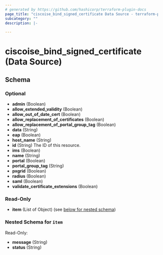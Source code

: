 ```yaml
---
# generated by https://github.com/hashicorp/terraform-plugin-docs
page_title: "ciscoise_bind_signed_certificate Data Source - terraform-provider-ciscoise"
subcategory: ""
description: |-
  
---
```


# ciscoise_bind_signed_certificate (Data Source)





<!-- schema generated by tfplugindocs -->
## Schema

### Optional

- **admin** (Boolean)
- **allow_extended_validity** (Boolean)
- **allow_out_of_date_cert** (Boolean)
- **allow_replacement_of_certificates** (Boolean)
- **allow_replacement_of_portal_group_tag** (Boolean)
- **data** (String)
- **eap** (Boolean)
- **host_name** (String)
- **id** (String) The ID of this resource.
- **ims** (Boolean)
- **name** (String)
- **portal** (Boolean)
- **portal_group_tag** (String)
- **pxgrid** (Boolean)
- **radius** (Boolean)
- **saml** (Boolean)
- **validate_certificate_extensions** (Boolean)

### Read-Only

- **item** (List of Object) (see [below for nested schema](#nestedatt--item))

<a id="nestedatt--item"></a>
### Nested Schema for `item`

Read-Only:

- **message** (String)
- **status** (String)


